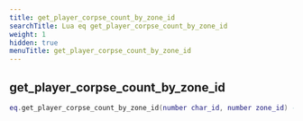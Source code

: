 ```yaml
---
title: get_player_corpse_count_by_zone_id
searchTitle: Lua eq get_player_corpse_count_by_zone_id
weight: 1
hidden: true
menuTitle: get_player_corpse_count_by_zone_id
---
```

## get_player_corpse_count_by_zone_id
```lua
eq.get_player_corpse_count_by_zone_id(number char_id, number zone_id) -- int
```